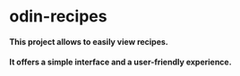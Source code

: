 # odin-recipes

#### This project allows to easily view recipes.
 
#### It offers a simple interface and a user-friendly experience.